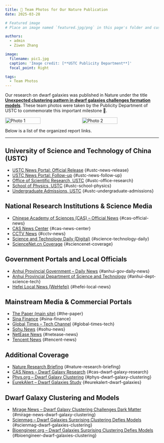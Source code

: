 ```yaml
---
title: 🎉 Team Photos for Our Nature Publication
date: 2025-03-28

# Featured image
# Place an image named `featured.jpg/png` in this page's folder and customize its options here.

authors:
  - admin
  - Ziwen Zhang

image:
  filename: pic1.jpg
  caption: 'Image credit: [**USTC Publicity Department**]'
  focal_point: Right

tags:
  - Team Photos
---
```


Our research on dwarf galaxies was published in Nature under the title [**Unexpected clustering pattern in dwarf galaxies challenges formation models**](https://www.nature.com/articles/s41586-025-08965-5). These team photos were taken by the Publicity Department of USTC to commemorate this important milestone 🥳.

<div style="display: flex; gap: 10px;">
  <img src="./pic0.JPG" alt="Photo 1" style="width: 48%;">
  <img src="./pic1.JPG" alt="Photo 2" style="width: 48%;">
</div>

Below is a list of the organized report links.

---

## University of Science and Technology of China (USTC)

- [USTC News Portal: Official Release](https://news.ustc.edu.cn/info/1056/91677.htm) {#ustc-news-release}
- [USTC News Portal: Follow-up](https://news.ustc.edu.cn/info/1056/91712.htm) {#ustc-news-follow-up}
- [Office of Scientific Research, USTC](https://kyb.ustc.edu.cn/2025/0522/c21899a685711/page.htm) {#ustc-office-research}
- [School of Physics, USTC](https://physics.ustc.edu.cn/2025/0526/c3586a686175/page.htm) {#ustc-school-physics}
- [Undergraduate Admissions, USTC](https://zsb.ustc.edu.cn/2025/0523/c35565a686338/page.htm) {#ustc-undergraduate-admissions}

## National Research Institutions & Science Media

- [Chinese Academy of Sciences (CAS) – Official News](https://www.cas.cn/syky/202505/t20250521_5069289.shtml) {#cas-official-news}
- [CAS News Center](https://www.cas.cn/cm/202505/t20250522_5069513.shtml) {#cas-news-center}
- [CCTV News](https://news.cctv.com/2025/05/22/ARTIhERZkzaNFfZbBU4lbZbW250522.shtml) {#cctv-news}
- [Science and Technology Daily (Digital)](https://digitalpaper.stdaily.com/http_www.kjrb.com/kjrb/html/2025-05/22/content_588913.htm) {#science-technology-daily}
- [ScienceNet.cn Coverage](https://news.sciencenet.cn/htmlnews/2025/5/544370.shtm) {#sciencenet-coverage}

## Government Portals and Local Officials

- [Anhui Provincial Government – Daily News](https://www.ah.gov.cn/zwyw/jryw/565427971.html) {#anhui-gov-daily-news}
- [Anhui Provincial Department of Science and Technology](https://kjt.ah.gov.cn/kjzx/mtjj/122877591.html) {#anhui-dept-science-tech}
- [Hefei Local News (WeHefei)](https://www.wehefei.com/news/2025/05/22/c_656117.htm) {#hefei-local-news}

## Mainstream Media & Commercial Portals

- [The Paper (main site)](https://www.thepaper.cn/newsDetail_forward_30858906) {#the-paper}
- [Sina Finance](https://finance.sina.cn/2025-05-22/detail-inexkrfp2130754.d.html) {#sina-finance}
- [Global Times – Tech Channel](https://tech.huanqiu.com/article/4MmJKof8iDN) {#global-times-tech}
- [Sohu News](https://www.sohu.com/a/898030929_120252297) {#sohu-news}
- [NetEase News](https://www.163.com/dy/article/K05133BV0514R9NK.html) {#netease-news}
- [Tencent News](https://news.qq.com/rain/a/20250529A091H700) {#tencent-news}

## Additional Coverage

- [Nature Research Briefing](https://www.nature.com/articles/d41586-025-01699-4) {#nature-research-briefing}
- [CAS News – Dwarf Galaxy Research](https://english.cas.cn/newsroom/research_news/phys/202505/t20250521_1044189.shtml) {#cas-dwarf-galaxy-research}
- [Phys.org – Dwarf Galaxy Clustering](https://phys.org/news/2025-05-dwarf-galaxy-clustering-standard-cold.html) {#phys-dwarf-galaxy-clustering}
- [EurekAlert – Dwarf Galaxies Study](https://www.eurekalert.org/news-releases/1084875) {#eurekalert-dwarf-galaxies}

## Dwarf Galaxy Clustering and Models

- [Mirage News – Dwarf Galaxy Clustering Challenges Dark Matter](https://www.miragenews.com/dwarf-galaxy-clustering-challenges-dark-matter-1464780/) {#mirage-news-dwarf-galaxy-clustering}
- [Scienmag – Dwarf Galaxies Surprising Clustering Defies Models](https://scienmag.com/dwarf-galaxies-surprising-clustering-defies-models/) {#scienmag-dwarf-galaxies-clustering}
- [Bioengineer.org – Dwarf Galaxies Surprising Clustering Defies Models](https://bioengineer.org/dwarf-galaxies-surprising-clustering-defies-models/) {#bioengineer-dwarf-galaxies-clustering}


